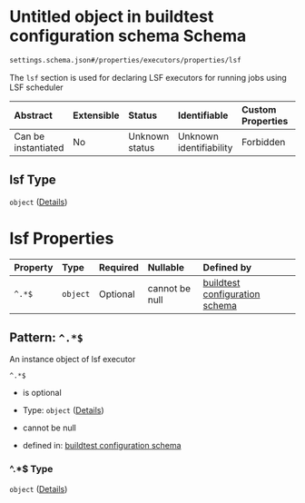 # Untitled object in buildtest configuration schema Schema

```txt
settings.schema.json#/properties/executors/properties/lsf
```

The `lsf` section is used for declaring LSF executors for running jobs using LSF scheduler

| Abstract            | Extensible | Status         | Identifiable            | Custom Properties | Additional Properties | Access Restrictions | Defined In                                                                  |
| :------------------ | :--------- | :------------- | :---------------------- | :---------------- | :-------------------- | :------------------ | :-------------------------------------------------------------------------- |
| Can be instantiated | No         | Unknown status | Unknown identifiability | Forbidden         | Allowed               | none                | [settings.schema.json*](../out/settings.schema.json "open original schema") |

## lsf Type

`object` ([Details](settings-properties-executors-properties-lsf.md))

# lsf Properties

| Property | Type     | Required | Nullable       | Defined by                                                                                                                                       |
| :------- | :------- | :------- | :------------- | :----------------------------------------------------------------------------------------------------------------------------------------------- |
| `^.*$`   | `object` | Optional | cannot be null | [buildtest configuration schema](settings-definitions-lsf.md "settings.schema.json#/properties/executors/properties/lsf/patternProperties/^.*$") |

## Pattern: `^.*$`

An instance object of lsf executor

`^.*$`

*   is optional

*   Type: `object` ([Details](settings-definitions-lsf.md))

*   cannot be null

*   defined in: [buildtest configuration schema](settings-definitions-lsf.md "settings.schema.json#/properties/executors/properties/lsf/patternProperties/^.\*$")

### ^.\*$ Type

`object` ([Details](settings-definitions-lsf.md))
